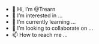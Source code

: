 - 👋 Hi, I’m @Trearn
- 👀 I’m interested in ...
- 🌱 I’m currently learning ...
- 💞️ I’m looking to collaborate on ...
- 📫 How to reach me ...

<!---
Trearn/Trearn is a ✨ special ✨ repository because its `README.md` (this file) appears on your GitHub profile.
You can click the Preview link to take a look at your changes.
--->
